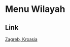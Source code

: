 # Menu Wilayah

## Link

[Zagreb, Kroasia](https://github.com/gigit-pemilu/pemilu-2024-99-luar-negeri/tree/main/pilpres/hitung-suara/sub/99-luar-negeri/sub/BE-zagreb-kroasia/sub/01-zagreb-kroasia)

